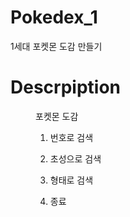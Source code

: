 # Pokedex_1
1세대 포켓몬 도감 만들기

# Descrpiption
<Menu>
포켓몬 도감
  
1. 번호로 검색


2. 초성으로 검색

3. 형태로 검색

5. 종료
